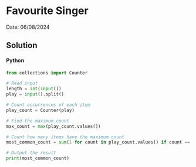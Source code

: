 # Favourite Singer


Date: 06/08/2024

## Solution
#### Python
```python
from collections import Counter

# Read input
length = int(input())
play = input().split()

# Count occurrences of each item
play_count = Counter(play)

# Find the maximum count
max_count = max(play_count.values())

# Count how many items have the maximum count
most_common_count = sum(1 for count in play_count.values() if count == max_count)

# Output the result
print(most_common_count)
```